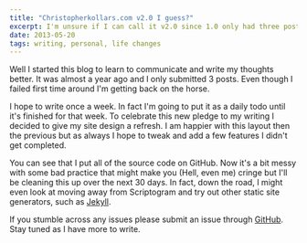 ```yaml
---
title: "Christopherkollars.com v2.0 I guess?"
excerpt: I'm unsure if I can call it v2.0 since 1.0 only had three posts in a year. You know what though, I can version my site how I see fit!
date: 2013-05-20
tags: writing, personal, life changes
---
```


Well I started this blog to learn to communicate and write my thoughts better. It was almost a year ago and I only submitted 3 posts. Even though I failed first time around I'm getting back on the horse.

I hope to write once a week. In fact I'm going to put it as a daily todo until it's finished for that week. To celebrate this new pledge to my writing I decided to give my site design a refresh. I am happier with this layout then the previous but as always I hope to tweak and add a few features I didn't get completed.

You can see that I put all of the source code on GitHub. Now it's a bit messy with some bad practice that might make you (Hell, even me) cringe but I'll be cleaning this up over the next 30 days. In fact, down the road, I might even look at moving away from Scriptogram and try out other static site generators, such as [Jekyll](https://github.com/mojombo/jekyll).

If you stumble across any issues please submit an issue through [GitHub](https://github.com/ckollars/christopherkollars). Stay tuned as I have more to write.
